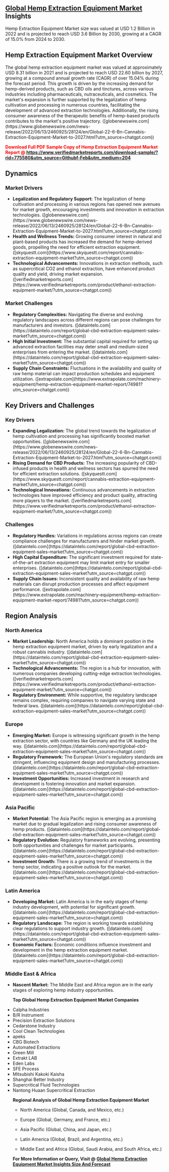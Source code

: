 <h2><a href="https://www.verifiedmarketreports.com/download-sample/?rid=775580&amp;utm_source=Githubf&amp;utm_medium=204" target="_blank">Global Hemp Extraction Equipment Market</a> Insights</h2><p>Hemp Extraction Equipment Market size was valued at USD 1.2 Billion in 2022 and is projected to reach USD 3.6 Billion by 2030, growing at a CAGR of 15.0% from 2024 to 2030.</p><p> <h2>Hemp Extraction Equipment Market Overview</h2> <p>The global hemp extraction equipment market was valued at approximately USD 8.31 billion in 2021 and is projected to reach USD 22.60 billion by 2027, growing at a compound annual growth rate (CAGR) of over 15.04% during the forecast period. This growth is driven by the increasing demand for hemp-derived products, such as CBD oils and tinctures, across various industries including pharmaceuticals, nutraceuticals, and cosmetics. The market's expansion is further supported by the legalization of hemp cultivation and processing in numerous countries, facilitating the development of advanced extraction technologies. Additionally, the rising consumer awareness of the therapeutic benefits of hemp-based products contributes to the market's positive trajectory. ([globenewswire.com](https://www.globenewswire.com/news-release/2022/06/13/2460925/28124/en/Global-22-6-Bn-Cannabis-Extraction-Equipment-Market-to-2027.html?utm_source=chatgpt.com))</p> <p><strong><p><span class=""><span style="color: #ff0000;"><strong>Download Full PDF Sample Copy of Hemp Extraction Equipment Market Report</strong> @ </span><a href="https://www.verifiedmarketreports.com/download-sample/?rid=775580&amp;utm_source=Githubf-Feb&amp;utm_medium=204" target="_blank">https://www.verifiedmarketreports.com/download-sample/?rid=775580&amp;utm_source=Githubf-Feb&amp;utm_medium=204</a></span></p></strong></p> <h2>Dynamics</h2> <h3>Market Drivers</h3> <ul> <li><strong>Legalization and Regulatory Support:</strong> The legalization of hemp cultivation and processing in various regions has opened new avenues for market growth, encouraging investments and innovation in extraction technologies. ([globenewswire.com](https://www.globenewswire.com/news-release/2022/06/13/2460925/28124/en/Global-22-6-Bn-Cannabis-Extraction-Equipment-Market-to-2027.html?utm_source=chatgpt.com))</li> <li><strong>Health and Wellness Trends:</strong> Growing consumer interest in natural and plant-based products has increased the demand for hemp-derived goods, propelling the need for efficient extraction equipment. ([skyquestt.com](https://www.skyquestt.com/report/cannabis-extraction-equipment-market?utm_source=chatgpt.com))</li> <li><strong>Technological Advancements:</strong> Innovations in extraction methods, such as supercritical CO2 and ethanol extraction, have enhanced product quality and yield, driving market expansion. ([verifiedmarketreports.com](https://www.verifiedmarketreports.com/product/ethanol-extraction-equipment-market/?utm_source=chatgpt.com))</li> </ul> <h3>Market Challenges</h3> <ul> <li><strong>Regulatory Complexities:</strong> Navigating the diverse and evolving regulatory landscapes across different regions can pose challenges for manufacturers and investors. ([dataintelo.com](https://dataintelo.com/report/global-cbd-extraction-equipment-sales-market?utm_source=chatgpt.com))</li> <li><strong>High Initial Investment:</strong> The substantial capital required for setting up advanced extraction facilities may deter small and medium-sized enterprises from entering the market. ([dataintelo.com](https://dataintelo.com/report/global-cbd-extraction-equipment-sales-market?utm_source=chatgpt.com))</li> <li><strong>Supply Chain Constraints:</strong> Fluctuations in the availability and quality of raw hemp material can impact production schedules and equipment utilization. ([extrapolate.com](https://www.extrapolate.com/machinery-equipment/hemp-extraction-equipment-market-report/74981?utm_source=chatgpt.com))</li> </ul> <h2>Key Drivers and Challenges</h2> <h3>Key Drivers</h3> <ul> <li><strong>Expanding Legalization:</strong> The global trend towards the legalization of hemp cultivation and processing has significantly boosted market opportunities. ([globenewswire.com](https://www.globenewswire.com/news-release/2022/06/13/2460925/28124/en/Global-22-6-Bn-Cannabis-Extraction-Equipment-Market-to-2027.html?utm_source=chatgpt.com))</li> <li><strong>Rising Demand for CBD Products:</strong> The increasing popularity of CBD-infused products in health and wellness sectors has spurred the need for efficient extraction solutions. ([skyquestt.com](https://www.skyquestt.com/report/cannabis-extraction-equipment-market?utm_source=chatgpt.com))</li> <li><strong>Technological Innovations:</strong> Continuous advancements in extraction technologies have improved efficiency and product quality, attracting more players to the market. ([verifiedmarketreports.com](https://www.verifiedmarketreports.com/product/ethanol-extraction-equipment-market/?utm_source=chatgpt.com))</li> </ul> <h3>Challenges</h3> <ul> <li><strong>Regulatory Hurdles:</strong> Variations in regulations across regions can create compliance challenges for manufacturers and hinder market growth. ([dataintelo.com](https://dataintelo.com/report/global-cbd-extraction-equipment-sales-market?utm_source=chatgpt.com))</li> <li><strong>High Capital Expenditure:</strong> The significant investment required for state-of-the-art extraction equipment may limit market entry for smaller enterprises. ([dataintelo.com](https://dataintelo.com/report/global-cbd-extraction-equipment-sales-market?utm_source=chatgpt.com))</li> <li><strong>Supply Chain Issues:</strong> Inconsistent quality and availability of raw hemp materials can disrupt production processes and affect equipment performance. ([extrapolate.com](https://www.extrapolate.com/machinery-equipment/hemp-extraction-equipment-market-report/74981?utm_source=chatgpt.com))</li> </ul> <h2>Region Analysis</h2> <h3>North America</h3> <ul> <li><strong>Market Leadership:</strong> North America holds a dominant position in the hemp extraction equipment market, driven by early legalization and a robust cannabis industry. ([dataintelo.com](https://dataintelo.com/report/global-cbd-extraction-equipment-sales-market?utm_source=chatgpt.com))</li> <li><strong>Technological Advancements:</strong> The region is a hub for innovation, with numerous companies developing cutting-edge extraction technologies. ([verifiedmarketreports.com](https://www.verifiedmarketreports.com/product/ethanol-extraction-equipment-market/?utm_source=chatgpt.com))</li> <li><strong>Regulatory Environment:</strong> While supportive, the regulatory landscape remains complex, requiring companies to navigate varying state and federal laws. ([dataintelo.com](https://dataintelo.com/report/global-cbd-extraction-equipment-sales-market?utm_source=chatgpt.com))</li> </ul> <h3>Europe</h3> <ul> <li><strong>Emerging Market:</strong> Europe is witnessing significant growth in the hemp extraction sector, with countries like Germany and the UK leading the way. ([dataintelo.com](https://dataintelo.com/report/global-cbd-extraction-equipment-sales-market?utm_source=chatgpt.com))</li> <li><strong>Regulatory Framework:</strong> The European Union's regulatory standards are stringent, influencing equipment design and manufacturing processes. ([dataintelo.com](https://dataintelo.com/report/global-cbd-extraction-equipment-sales-market?utm_source=chatgpt.com))</li> <li><strong>Investment Opportunities:</strong> Increased investment in research and development is fostering innovation and market expansion. ([dataintelo.com](https://dataintelo.com/report/global-cbd-extraction-equipment-sales-market?utm_source=chatgpt.com))</li> </ul> <h3>Asia Pacific</h3> <ul> <li><strong>Market Potential:</strong> The Asia Pacific region is emerging as a promising market due to gradual legalization and rising consumer awareness of hemp products. ([dataintelo.com](https://dataintelo.com/report/global-cbd-extraction-equipment-sales-market?utm_source=chatgpt.com))</li> <li><strong>Regulatory Evolution:</strong> Regulatory frameworks are evolving, presenting both opportunities and challenges for market participants. ([dataintelo.com](https://dataintelo.com/report/global-cbd-extraction-equipment-sales-market?utm_source=chatgpt.com))</li> <li><strong>Investment Growth:</strong> There is a growing trend of investments in the hemp sector, indicating a positive outlook for the market. ([dataintelo.com](https://dataintelo.com/report/global-cbd-extraction-equipment-sales-market?utm_source=chatgpt.com))</li> </ul> <h3>Latin America</h3> <ul> <li><strong>Developing Market:</strong> Latin America is in the early stages of hemp industry development, with potential for significant growth. ([dataintelo.com](https://dataintelo.com/report/global-cbd-extraction-equipment-sales-market?utm_source=chatgpt.com))</li> <li><strong>Regulatory Landscape:</strong> The region is working towards establishing clear regulations to support industry growth. ([dataintelo.com](https://dataintelo.com/report/global-cbd-extraction-equipment-sales-market?utm_source=chatgpt.com))</li> <li><strong>Economic Factors:</strong> Economic conditions influence investment and development in the hemp extraction equipment market. ([dataintelo.com](https://dataintelo.com/report/global-cbd-extraction-equipment-sales-market?utm_source=chatgpt.com))</li> </ul> <h3>Middle East & Africa</h3> <ul> <li><strong>Nascent Market:</strong> The Middle East and Africa region are in the early stages of exploring hemp industry opportunities.</p><p><strong>Top Global Hemp Extraction Equipment Market Companies</strong></p><div data-test-id=""><p><li>Calpha Industries</li><li> B/R Instrument</li><li> Precision Extraction Solutions</li><li> Cedarstone Industry</li><li> Cool Clean Technologies</li><li> apeks</li><li> CBG Biotech</li><li> Automated Extractions</li><li> Green Mill</li><li> Extrakt LAB</li><li> Eden Labs</li><li> SFE Process</li><li> Mitsubishi Kakoki Kaisha</li><li> Shanghai Better Industry</li><li> Supercritical Fluid Technologies</li><li> Nantong Huaan Supercritical Extraction</li></p><div><strong>Regional Analysis of&nbsp;Global Hemp Extraction Equipment Market</strong></div><ul><li dir="ltr"><p dir="ltr">North America&nbsp;(Global, Canada, and Mexico, etc.)</p></li><li dir="ltr"><p dir="ltr">Europe (Global, Germany, and France, etc.)</p></li><li dir="ltr"><p dir="ltr">Asia Pacific&nbsp;(Global, China, and Japan, etc.)</p></li><li dir="ltr"><p dir="ltr">Latin America&nbsp;(Global, Brazil, and Argentina, etc.)</p></li><li dir="ltr">Middle East and Africa&nbsp;(Global, Saudi Arabia, and South Africa, etc.)</li></ul><p><strong>For More Information or Query, Visit @&nbsp;</strong><strong><a href="https://www.verifiedmarketreports.com/product/hemp-extraction-equipment-market/?utm_source=Githubf&amp;utm_medium=204" target="_blank">Global Hemp Extraction Equipment Market Insights Size And Forecast</a></strong></p></div>
